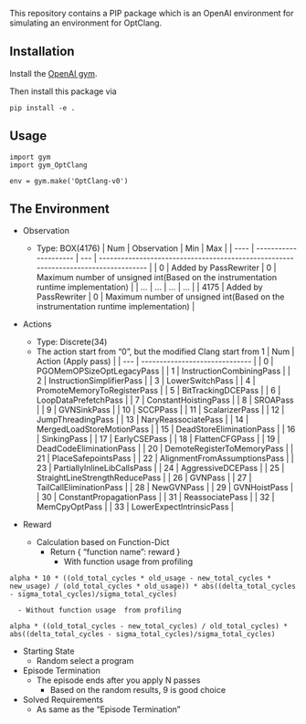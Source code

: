 This repository contains a PIP package which is an OpenAI environment for simulating an environment for OptClang.


Installation
---------------------------------------

Install the [OpenAI gym](https://gym.openai.com/docs/).

Then install this package via

```
pip install -e .
```

Usage
---------------------------------------

```
import gym
import gym_OptClang

env = gym.make('OptClang-v0')
```


The Environment
---------------------------------------

- Observation
  - Type: BOX(4176)
| Num  | Observation           | Min | Max                                                                                 |
| ---- | --------------------- | --- | ----------------------------------------------------------------------------------- |
| 0    | Added by PassRewriter | 0   | Maximum number of unsigned int(Based on the instrumentation runtime implementation) |
| …    | …                     | …   | …                                                                                   |
| 4175 | Added by PassRewriter | 0   | Maximum number of unsigned int(Based on the instrumentation runtime implementation) |


- Actions
  - Type: Discrete(34)
  - The action start from “0”, but the modified Clang start from 1
| Num | Action (Apply pass)            |
| --- | ------------------------------ |
| 0   | PGOMemOPSizeOptLegacyPass      |
| 1   | InstructionCombiningPass       |
| 2   | InstructionSimplifierPass      |
| 3   | LowerSwitchPass                |
| 4   | PromoteMemoryToRegisterPass    |
| 5   | BitTrackingDCEPass             |
| 6   | LoopDataPrefetchPass           |
| 7   | ConstantHoistingPass           |
| 8   | SROAPass                       |
| 9   | GVNSinkPass                    |
| 10  | SCCPPass                       |
| 11  | ScalarizerPass                 |
| 12  | JumpThreadingPass              |
| 13  | NaryReassociatePass            |
| 14  | MergedLoadStoreMotionPass      |
| 15  | DeadStoreEliminationPass       |
| 16  | SinkingPass                    |
| 17  | EarlyCSEPass                   |
| 18  | FlattenCFGPass                 |
| 19  | DeadCodeEliminationPass        |
| 20  | DemoteRegisterToMemoryPass     |
| 21  | PlaceSafepointsPass            |
| 22  | AlignmentFromAssumptionsPass   |
| 23  | PartiallyInlineLibCallsPass    |
| 24  | AggressiveDCEPass              |
| 25  | StraightLineStrengthReducePass |
| 26  | GVNPass                        |
| 27  | TailCallEliminationPass        |
| 28  | NewGVNPass                     |
| 29  | GVNHoistPass                   |
| 30  | ConstantPropagationPass        |
| 31  | ReassociatePass                |
| 32  | MemCpyOptPass                  |
| 33  | LowerExpectIntrinsicPass       |


- Reward
  - Calculation based on Function-Dict
    - Return { “function name”: reward }
      - With function usage from profiling
```
alpha * 10 * ((old_total_cycles * old_usage - new_total_cycles * new_usage) / (old_total_cycles * old_usage)) * abs((delta_total_cycles - sigma_total_cycles)/sigma_total_cycles)
```
      - Without function usage  from profiling
```
alpha * ((old_total_cycles - new_total_cycles) / old_total_cycles) * abs((delta_total_cycles - sigma_total_cycles)/sigma_total_cycles)
```
- Starting State
  - Random select a program
- Episode Termination
  - The episode ends after you apply N passes
    - Based on the random results, 9 is good choice
- Solved Requirements
  - As same as the “Episode Termination”
